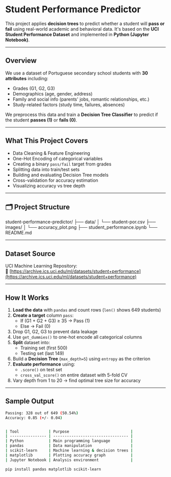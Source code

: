 #  Student Performance Predictor

This project applies **decision trees** to predict whether a student will **pass or fail** using real-world academic and behavioral data. It's based on the **UCI Student Performance Dataset** and implemented in **Python (Jupyter Notebook)**.

---

##  Overview

We use a dataset of Portuguese secondary school students with **30 attributes** including:
- Grades (G1, G2, G3)
- Demographics (age, gender, address)
- Family and social info (parents' jobs, romantic relationships, etc.)
- Study-related factors (study time, failures, absences)

We preprocess this data and train a **Decision Tree Classifier** to predict if the student **passes (1)** or **fails (0)**.

---

##  What This Project Covers

-  Data Cleaning & Feature Engineering
-  One-Hot Encoding of categorical variables
-  Creating a binary `pass/fail` target from grades
-  Splitting data into train/test sets
-  Building and evaluating Decision Tree models
-  Cross-validation for accuracy estimation
-  Visualizing accuracy vs tree depth

---

## 🗂️ Project Structure

student-performance-predictor/
├── data/
│ └── student-por.csv 
├── images/
│ └── accuracy_plot.png 
├── student_performance.ipynb 
└── README.md


---

##  Dataset Source

UCI Machine Learning Repository:  
🔗 [https://archive.ics.uci.edu/ml/datasets/student+performance](https://archive.ics.uci.edu/ml/datasets/student+performance)

---

##  How It Works 

1. **Load the data** with `pandas` and count rows (`len()` shows 649 students)
2. **Create a target** column `pass`:
   - If (G1 + G2 + G3) ≥ 35 → Pass (1)
   - Else → Fail (0)
3. Drop G1, G2, G3 to prevent data leakage
4. Use `get_dummies()` to one-hot encode all categorical columns
5. **Split** dataset into:
   - Training set (first 500)
   - Testing set (last 149)
6. Build a **Decision Tree** (`max_depth=5`) using `entropy` as the criterion
7. **Evaluate performance** using:
   - `.score()` on test set
   - `cross_val_score()` on entire dataset with 5-fold CV
8. Vary depth from 1 to 20 → find optimal tree size for accuracy

---

##  Sample Output

```bash
Passing: 328 out of 649 (50.54%)
Accuracy: 0.85 (+/- 0.04)


| Tool             | Purpose                           |
| ---------------- | --------------------------------- |
| Python           | Main programming language         |
| pandas           | Data manipulation                 |
| scikit-learn     | Machine learning & decision trees |
| matplotlib       | Plotting accuracy graph           |
| Jupyter Notebook | Analysis environment              |

pip install pandas matplotlib scikit-learn
